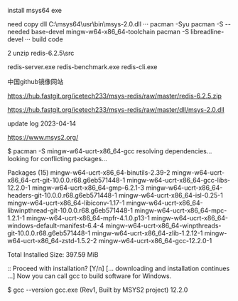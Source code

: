 install msys64 exe

need copy dll  C:\msys64\usr\bin\msys-2.0.dll
···
pacman -Syu
pacman -S --needed base-devel  mingw-w64-x86_64-toolchain
pacman -S libreadline-devel
···
build code

2
unzip  redis-6.2.5\src

redis-server.exe
redis-benchmark.exe
redis-cli.exe




中国github镜像网站

https://hub.fastgit.org/icetech233/msys-redis/raw/master/redis-6.2.5.zip

https://hub.fastgit.org/icetech233/msys-redis/raw/master/dll/msys-2.0.dll




update log  2023-04-14

https://www.msys2.org/

$ pacman -S mingw-w64-ucrt-x86_64-gcc
resolving dependencies...
looking for conflicting packages...

Packages (15) mingw-w64-ucrt-x86_64-binutils-2.39-2
            mingw-w64-ucrt-x86_64-crt-git-10.0.0.r68.g6eb571448-1
            mingw-w64-ucrt-x86_64-gcc-libs-12.2.0-1  mingw-w64-ucrt-x86_64-gmp-6.2.1-3
            mingw-w64-ucrt-x86_64-headers-git-10.0.0.r68.g6eb571448-1
            mingw-w64-ucrt-x86_64-isl-0.25-1  mingw-w64-ucrt-x86_64-libiconv-1.17-1
            mingw-w64-ucrt-x86_64-libwinpthread-git-10.0.0.r68.g6eb571448-1
            mingw-w64-ucrt-x86_64-mpc-1.2.1-1  mingw-w64-ucrt-x86_64-mpfr-4.1.0.p13-1
            mingw-w64-ucrt-x86_64-windows-default-manifest-6.4-4
            mingw-w64-ucrt-x86_64-winpthreads-git-10.0.0.r68.g6eb571448-1
            mingw-w64-ucrt-x86_64-zlib-1.2.12-1  mingw-w64-ucrt-x86_64-zstd-1.5.2-2
            mingw-w64-ucrt-x86_64-gcc-12.2.0-1

Total Installed Size:  397.59 MiB

:: Proceed with installation? [Y/n]
[... downloading and installation continues ...]
Now you can call gcc to build software for Windows.


$ gcc --version
gcc.exe (Rev1, Built by MSYS2 project) 12.2.0


